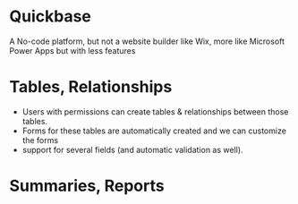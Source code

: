 # Quickbase
A No-code platform, but not a website builder like Wix, more like Microsoft Power Apps but with less features

# Tables, Relationships
- Users with permissions can create tables & relationships between those tables. 
- Forms for these tables are automatically created and we can customize the forms
- support for several fields (and automatic validation as well).

# Summaries, Reports
